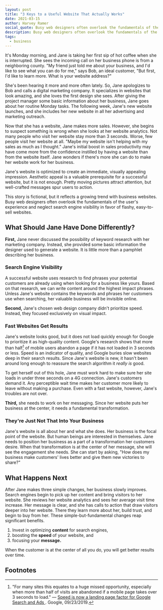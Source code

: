 ```yaml
---
layout: post
title: "3 Keys to a Useful Website That Actually Works"
date: 2021-03-15
author: Harvey Ramer
social_quote: Busy web designers often overlook the fundamentals of the user experience and neglect search engine visibility in favor of flashy websites.
description: Busy web designers often overlook the fundamentals of the user experience and neglect search engine visibility in favor of flashy websites.
tags:
  - business
---
```


It's Monday morning, and Jane is taking her first sip of hot coffee when she is interrupted. She sees the incoming call on her business phone is from a neighboring county. "My friend just told me about your business, and I'd like to see what you can do for me," says Bob, an ideal customer, "But first, I'd like to learn more. What is your website address?"

She's been hearing it more and more often lately. So, Jane apologizes to Bob and calls a digital marketing company. It specializes in websites that look amazing, and she loves the first design she sees. After giving the project manager some basic information about her business, Jane goes about her routine Monday tasks. The following week, Jane's new website launches, and she includes her new website in all her advertising and marketing outreach.

Now that she has a website, Jane makes more sales. However, she begins to suspect something is wrong when she looks at her website analytics. Not many people who visit her website stay more than 3 seconds. Worse, few people visit her website at all. "Maybe my website isn't helping with my sales as much as I thought." Jane's initial boost in sales productivity may have come more from the confidence instilled by having a website than from the website itself. Jane wonders if there's more she can do to make her website work for her business.

Jane's website is optimized to create an immediate, visually appealing impression. Aesthetic appeal is a valuable prerequisite for a successful website, but it is not enough. Pretty moving pictures attract attention, but well-crafted messages spur users to action.

This story is fictional, but it reflects a growing trend with business websites. Busy web designers often overlook the fundamentals of the user's experience and neglect search engine visibility in favor of flashy, easy-to-sell websites.

## What Should Jane Have Done Differently?

**First,** Jane never discussed the possibility of keyword research with her marketing company. Instead, she provided some basic information the designer used to generate a website. It is little more than a pamphlet describing her business.

### Search Engine Visibility

A successful website uses research to find phrases your potential customers are already using when looking for a business like yours. Based on that research, we can write content around the highest impact phrases. Unless Jane's website contains the keywords and phrases her customers use when searching, her valuable business will be invisible online.

**Second,** Jane's chosen web design company didn't prioritize speed. Instead, they focused exclusively on visual impact.

### Fast Websites Get Results

Jane's website looks good, but it does not load quickly enough for Google to prioritize it as high-quality content. Google's research shows that more than half[^1] of mobile users abandon a page if it has not loaded in 3 seconds or less. Speed is an indicator of quality, and Google buries slow websites deep in their search results. Since Jane's website is new, it hasn't been around long enough to reassure the search algorithm it _really is_ good.

To get herself out of this hole, Jane must work hard to make sure her site loads in under three seconds on a 4G connection. Jane's customers demand it. Any perceptible wait time makes her customer more likely to leave without making a purchase. Even with a fast website, however, Jane's troubles are not over.

**Third,** she needs to work on her messaging. Since her website puts her business at the center, it needs a fundamental transformation.

### They're Just Not That Into Your Business

Jane's website is all about her and what she does. Her business is the focal point of the website. But human beings are interested in themselves. Jane needs to position her business as a part of a transformation her customers desire. When that transformation is at the center of her message, she will see the engagement she needs. She can start by asking, "How does my business make customers' lives better and give them new victories to share?"

## What Happens Next

After Jane makes three simple changes, her business slowly improves. Search engines begin to pick up her content and bring visitors to her website. She reviews her website analytics and sees her average visit time increase. Her message is clear, and she has calls to action that draw visitors deeper into her website. There they learn more about her, build trust, and begin to buy from her. These simple-but-fundamental changes reap significant benefits.

1. Invest in optimizing **content** for search engines,
2. boosting the **speed** of your website, and
3. focusing your **message.**

When the customer is at the center of all you do, you will get better results over time.

## Footnotes

[^1]: "For many sites this equates to a huge missed opportunity, especially when more than half of visits are abandoned if a mobile page takes over 3 seconds to load." — [Speed is now a landing page factor for Google Search and Ads ](https://developers.google.com/web/updates/2018/07/search-ads-speed). Google, 09/23/2019.
